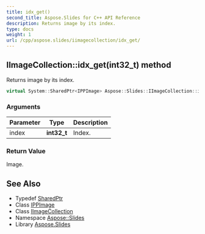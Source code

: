 ```yaml
---
title: idx_get()
second_title: Aspose.Slides for C++ API Reference
description: Returns image by its index.
type: docs
weight: 1
url: /cpp/aspose.slides/iimagecollection/idx_get/
---
```

## IImageCollection::idx_get(int32_t) method


Returns image by its index.

```cpp
virtual System::SharedPtr<IPPImage> Aspose::Slides::IImageCollection::idx_get(int32_t index)=0
```


### Arguments

| Parameter | Type | Description |
| --- | --- | --- |
| index | **int32_t** | Index. |

### Return Value

Image.

## See Also

* Typedef [SharedPtr](../../system/sharedptr/)
* Class [IPPImage](../ippimage/)
* Class [IImageCollection](./)
* Namespace [Aspose::Slides](../)
* Library [Aspose.Slides](../../)